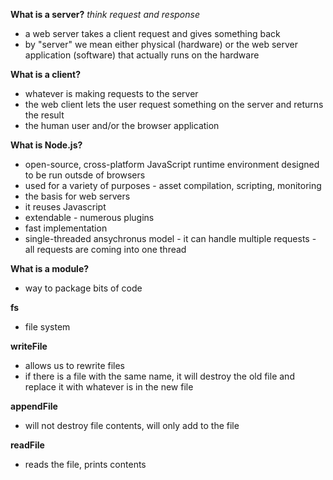 __What is a server?__
_think request and response_
* a web server takes a client request and gives something back
* by "server" we mean either physical (hardware) or the web server application (software) that actually runs on the hardware

__What is a client?__
* whatever is making requests to the server
* the web client lets the user request something on the server and returns the result
* the human user and/or the browser application

__What is Node.js?__
* open-source, cross-platform JavaScript runtime environment designed to be run outsde of browsers
* used for a variety of purposes - asset compilation, scripting, monitoring
* the basis for web servers
* it reuses Javascript
* extendable - numerous plugins
* fast implementation
* single-threaded ansychronus model - it can handle multiple requests  - all requests are coming into one thread

__What is a module?__
* way to package bits of code

__fs__
* file system

__writeFile__
* allows us to rewrite files
* if there is a file with the same name, it will destroy the old file and replace it with whatever is in the new file

__appendFile__
* will not destroy file contents, will only add to the file

__readFile__
* reads the file, prints contents

